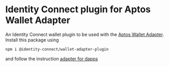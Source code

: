 # Identity Connect plugin for Aptos Wallet Adapter

An Identity Connect wallet plugin to be used with the [Aptos Wallet Adapter](https://github.com/aptos-labs/aptos-wallet-adapter).
Install this package using

```
npm i @identity-connect/wallet-adapter-plugin
```

and follow the instruction [adapter for dapps](https://github.com/aptos-labs/aptos-wallet-adapter/tree/main/packages/wallet-adapter-react)
